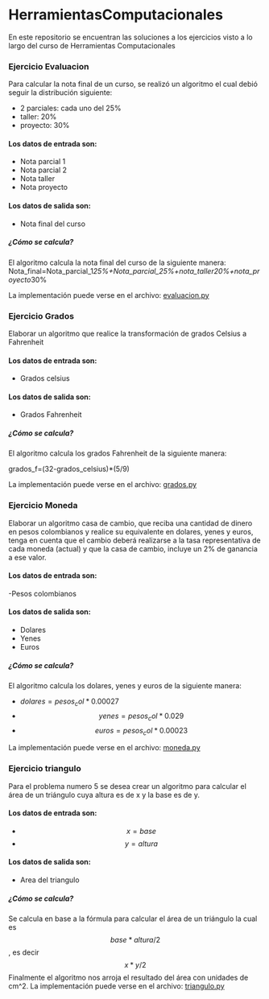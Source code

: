 # HerramientasComputacionales
En este repositorio se encuentran las soluciones a los ejercicios visto a lo largo del curso de Herramientas Computacionales


### Ejercicio Evaluacion
Para calcular la nota final de un curso, se realizó un algoritmo el cual debió seguir la distribución siguiente:
- 2 parciales: cada uno del 25%
- taller: 20%
- proyecto: 30%

#### Los datos de entrada son: 
- Nota parcial 1
- Nota parcial 2
- Nota taller
- Nota proyecto

#### Los datos de salida son:
- Nota final del curso

##### ¿Cómo se calcula?
El algoritmo calcula la nota final del curso de la siguiente manera: 
Nota_final=Nota_parcial_1*25%+Nota_parcial_*25%+nota_taller*20%+nota_proyecto*30%

La implementación puede verse en el archivo: [evaluacion.py](evaluacion.py)


### Ejercicio Grados

Elaborar un algoritmo que realice la transformación de grados Celsius a Fahrenheit

#### Los datos de entrada son: 
- Grados celsius

#### Los datos de salida son:
- Grados Fahrenheit

##### ¿Cómo se calcula?
El algoritmo calcula los grados Fahrenheit de la siguiente manera:

grados_f=(32-grados_celsius)*(5/9)

La implementación puede verse en el archivo: [grados.py](grados.py)


### Ejercicio Moneda

Elaborar un algoritmo casa de cambio, que reciba una cantidad de dinero en pesos colombianos y
realice su equivalente en dolares, yenes y euros, tenga en cuenta que el cambio deberá realizarse a la
tasa representativa de cada moneda (actual) y que la casa de cambio, incluye un 2% de ganancia a ese
valor.

#### Los datos de entrada son: 
-Pesos colombianos

#### Los datos de salida son:

- Dolares
- Yenes
- Euros

##### ¿Cómo se calcula?
El algoritmo calcula los dolares, yenes y euros de la siguiente manera:
- $dolares=pesos_col*0.00027$
- $$yenes=pesos_col*0.029$$
- $$euros=pesos_col*0.00023$$

La implementación puede verse en el archivo: [moneda.py](moneda.py)

### Ejercicio triangulo

Para el problema numero 5 se desea crear un algoritmo para calcular el área de un triángulo cuya 
altura es de x y la base es de y.

#### Los datos de entrada son: 
- $$x=base$$
- $$y=altura$$

#### Los datos de salida son:
- Area del triangulo

##### ¿Cómo se calcula?
Se calcula en base a la fórmula para calcular el área de un triángulo la cual es $$base*altura/2$$, 
es decir $$x*y/2$$
Finalmente el algoritmo nos arroja el resultado del área con unidades de cm^2.
La implementación puede verse en el archivo: [triangulo.py](triangulo.py)

